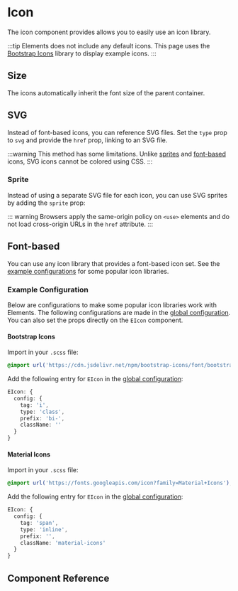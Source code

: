 # Icon <Tag text="<EIcon>" />

The icon component provides allows you to easily use an icon library.

:::tip
Elements does not include any default icons. This page uses the [Bootstrap
Icons](https://icons.getbootstrap.com/) library to display example icons.
:::

<Snippet :code="example" />

## Size

The icons automatically inherit the font size of the parent container.

<Snippet :code="sizes" class="wrap" />

## SVG

Instead of font-based icons, you can reference SVG files. Set the `type` prop
to `svg` and provide the `href` prop, linking to an SVG file.

:::warning
This method has some limitations. Unlike [sprites](#sprite) and
[font-based](#font-based) icons, SVG icons cannot be colored using CSS.
:::

<Snippet :code="svg" />

### Sprite

Instead of using a separate SVG file for each icon, you can use SVG sprites by
adding the `sprite` prop:

<Snippet :code="sprite" />

::: warning
Browsers apply the same-origin policy on `<use>` elements and do not load
cross-origin URLs in the `href` attribute.
:::

## Font-based

You can use any icon library that provides a font-based icon set. See the [example
configurations](#example-configuration) for some popular icon libraries.

### Example Configuration

Below are configurations to make some popular icon libraries work with
Elements. The following configurations are made in the [global
configuration](/getting-started/installation#configuration). You can also set
the props directly on the `EIcon` component.

#### Bootstrap Icons

Import in your `.scss` file:

```scss
@import url('https://cdn.jsdelivr.net/npm/bootstrap-icons/font/bootstrap-icons.css');
```

Add the following entry for `EIcon` in the [global configuration](/getting-started/installation#configuration):

```ts
EIcon: {
  config: {
    tag: 'i',
    type: 'class',
    prefix: 'bi-',
    className: ''
  }
}
```

#### Material Icons

Import in your `.scss` file:

```scss
@import url('https://fonts.googleapis.com/icon?family=Material+Icons');
```

Add the following entry for `EIcon` in the [global configuration](/getting-started/installation#configuration):

```ts
EIcon: {
  config: {
    tag: 'span',
    type: 'inline',
    prefix: '',
    className: 'material-icons'
  }
}
```

## Component Reference

<ComponentReference src="EIcon" />

<script lang="ts" setup>
import {ref} from 'vue';

const example = `
<EIcon icon="box" />
`

const sizes = `
<EIcon icon="box" />
<EIcon style="font-size: 2rem" icon="box" />
<EIcon style="font-size: 4rem" icon="box" />
`

const svg = `
<EIcon type="svg" icon="/elements/box.svg" sprite="" />
`

const sprite = `
<EIcon type="svg" sprite="/elements/bootstrap-icons.svg" prefix="" icon="box" />
`

</script>
